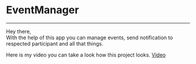# EventManager

<hr>

Hey there, <br>
With the help of this app you can manage events, send notification to respected participant and all that things.

Here is my video you can take a look how this project looks.
<a href="https://drive.google.com/file/d/1cJcuf78_EdpF78Uo1f3NYRQOWKyCcsnx/view?usp=sharing">Video</a>

